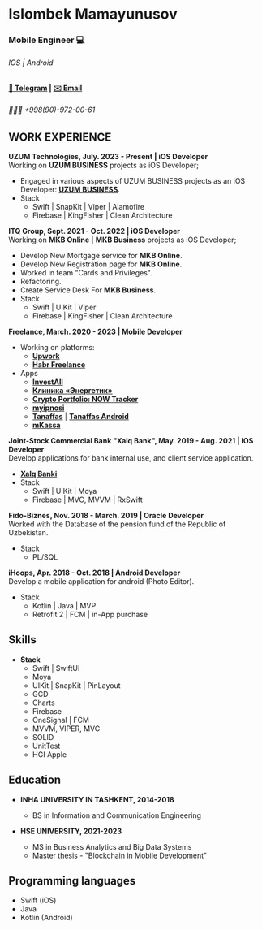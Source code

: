 # Islombek Mamayunusov
### Mobile Engineer 💻
######  IOS | Android
#### [💬 Telegram](https://t.me/Takhirovich_I) | [✉️ Email](mailto:i.takhirovich@gmail.com)
###### 📱🇺🇿 +998(90)-972-00-61 

## WORK EXPERIENCE
__UZUM Technologies, July. 2023 - Present | iOS Developer__<br>
Working on __UZUM BUSINESS__ projects as iOS Developer;
* Engaged in various aspects of UZUM BUSINESS projects as an iOS Developer: [__UZUM BUSINESS__](https://apps.apple.com/ru/app/uzum-business-kapitalbank/id1672721973).
* Stack
    - Swift | SnapKit | Viper | Alamofire   
    - Firebase | KingFisher | Clean Architecture 

__ITQ Group, Sept. 2021 - Oct. 2022 | iOS Developer__<br>
Working on __MKB Online__ | __MKB Business__ projects as iOS Developer;
* Develop New Mortgage service for __MKB Online__.
* Develop New Registration page for __MKB Online__.
* Worked in team "Cards and Privileges". 
* Refactoring. 
* Create Service Desk For __MKB Business__.
* Stack
    - Swift | UIKit | Viper       
    - Firebase | KingFisher | Clean Architecture 


__Freelance, March. 2020 - 2023 | Mobile Developer__<br>
* Working on platforms: 
  - [__Upwork__](https://www.upwork.com)
  - [__Habr Freelance__](https://freelance.habr.com/)
* Apps
  - [__InvestAll__](https://apps.apple.com/us/app/forescite-pro/id1567589436?l)
  - [__Клиника «Энергетик»__](https://apps.apple.com/us/app/клиника-энергетик/id1568266071)
  - [__Crypto Portfolio: NOW Tracker__](https://apps.apple.com/ru/app/now-tracker-сrypto-portfolio/id1536924823)
  - [__myipnosi__](https://apps.apple.com/ru/app/myipnosi/id1496931849)
  - [__Tanaffas__](https://apps.apple.com/ru/app/tanaffas-تنف-س/id1509077753) | [__Tanaffas Android__](https://play.google.com/store/apps/details?id=uz.mit.tanaffas)
  - [__mKassa__](https://www.mkassa.uz)


__Joint-Stock Commercial Bank "Xalq Bank", May. 2019 - Aug. 2021 | iOS Developer__<br>
Develop applications for bank internal use, and client service application.
* [__Xalq Banki__](https://apps.apple.com/uz/developer/аt-xalq-bank/id1255778154)
* Stack
    - Swift | UIKit | Moya
    - Firebase | MVC, MVVM | RxSwift
   
   
__Fido-Biznes, Nov. 2018 - March. 2019 | Oracle Developer__<br>
Worked with the Database of the pension fund of the Republic of Uzbekistan.
* Stack
    - PL/SQL
 
 
 __iHoops, Apr. 2018 - Oct. 2018 | Android Developer__<br>
Develop a mobile application for android (Photo Editor).
* Stack
    - Kotlin | Java | MVP
    - Retrofit 2 | FCM | in-App purchase

## Skills 
* __Stack__
    - Swift | SwiftUI
    - Moya
    - UIKit | SnapKit | PinLayout
    - GCD
    - Charts
    - Firebase
    - OneSignal | FCM
    - MVVM, VIPER, MVC 
    - SOLID
    - UnitTest
    - HGI Apple
    
## Education
* __INHA UNIVERSITY IN TASHKENT, 2014-2018__
     - BS in Information and Communication Engineering

* __HSE UNIVERSITY, 2021-2023__
    - MS in Business Analytics and Big Data Systems
    - Master thesis - "Blockchain in Mobile Development"

## Programming languages
* Swift (iOS)
* Java 
* Kotlin (Android)
